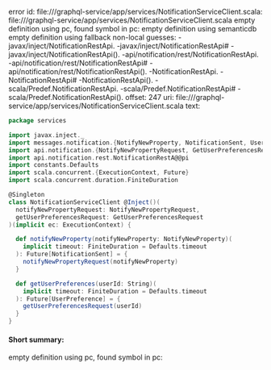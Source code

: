 error id: file://<WORKSPACE>/graphql-service/app/services/NotificationServiceClient.scala:
file://<WORKSPACE>/graphql-service/app/services/NotificationServiceClient.scala
empty definition using pc, found symbol in pc: 
empty definition using semanticdb
empty definition using fallback
non-local guesses:
	 -javax/inject/NotificationRestApi.
	 -javax/inject/NotificationRestApi#
	 -javax/inject/NotificationRestApi().
	 -api/notification/rest/NotificationRestApi.
	 -api/notification/rest/NotificationRestApi#
	 -api/notification/rest/NotificationRestApi().
	 -NotificationRestApi.
	 -NotificationRestApi#
	 -NotificationRestApi().
	 -scala/Predef.NotificationRestApi.
	 -scala/Predef.NotificationRestApi#
	 -scala/Predef.NotificationRestApi().
offset: 247
uri: file://<WORKSPACE>/graphql-service/app/services/NotificationServiceClient.scala
text:
```scala
package services

import javax.inject._
import messages.notification.{NotifyNewProperty, NotificationSent, UserPreference}
import api.notification.{NotifyNewPropertyRequest, GetUserPreferencesRequest}
import api.notification.rest.NotificationRestA@@pi
import constants.Defaults
import scala.concurrent.{ExecutionContext, Future}
import scala.concurrent.duration.FiniteDuration

@Singleton
class NotificationServiceClient @Inject()(
  notifyNewPropertyRequest: NotifyNewPropertyRequest,
  getUserPreferencesRequest: GetUserPreferencesRequest
)(implicit ec: ExecutionContext) {

  def notifyNewProperty(notifyNewProperty: NotifyNewProperty)(
    implicit timeout: FiniteDuration = Defaults.timeout
  ): Future[NotificationSent] = {
    notifyNewPropertyRequest(notifyNewProperty)
  }

  def getUserPreferences(userId: String)(
    implicit timeout: FiniteDuration = Defaults.timeout
  ): Future[UserPreference] = {
    getUserPreferencesRequest(userId)
  }
}

```


#### Short summary: 

empty definition using pc, found symbol in pc: 
